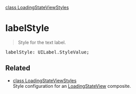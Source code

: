[class LoadingStateViewStyles](LoadingStateViewStyles.md)

# labelStyle

> Style for the text label.

<pre class="docgen_signature">labelStyle: UILabel.StyleValue;</pre>

## Related

- [<!--{ref:class}-->class LoadingStateViewStyles](LoadingStateViewStyles.md) \
    Style configuration for an [LoadingStateView](LoadingStateView.md) composite.
